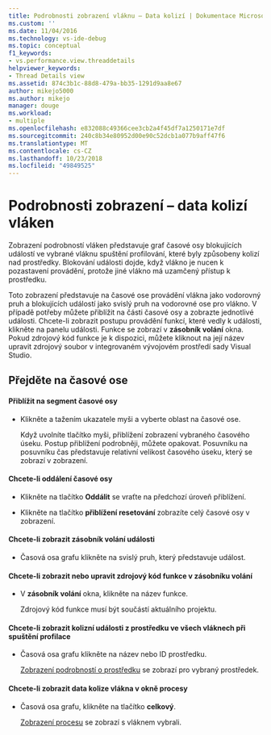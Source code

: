 ```yaml
---
title: Podrobnosti zobrazení vláknu – Data kolizí | Dokumentace Microsoftu
ms.custom: ''
ms.date: 11/04/2016
ms.technology: vs-ide-debug
ms.topic: conceptual
f1_keywords:
- vs.performance.view.threaddetails
helpviewer_keywords:
- Thread Details view
ms.assetid: 874c3b1c-88d8-479a-bb35-1291d9aa8e67
author: mikejo5000
ms.author: mikejo
manager: douge
ms.workload:
- multiple
ms.openlocfilehash: e832088c49366cee3cb2a4f45df7a1250171e7df
ms.sourcegitcommit: 240c8b34e80952d00e90c52dcb1a077b9aff47f6
ms.translationtype: MT
ms.contentlocale: cs-CZ
ms.lasthandoff: 10/23/2018
ms.locfileid: "49849525"
---
```

# <a name="thread-details-view---contention-data"></a>Podrobnosti zobrazení – data kolizí vláken
Zobrazení podrobností vláken představuje graf časové osy blokujících událostí ve vybrané vláknu spuštění profilování, které byly způsobeny kolizí nad prostředky. Blokování události dojde, když vlákno je nucen k pozastavení provádění, protože jiné vlákno má uzamčený přístup k prostředku.  
  
 Toto zobrazení představuje na časové ose provádění vlákna jako vodorovný pruh a blokujících událostí jako svislý pruh na vodorovné ose pro vlákno. V případě potřeby můžete přiblížit na části časové osy a zobrazte jednotlivé události. Chcete-li zobrazit postupu provádění funkcí, které vedly k události, klikněte na panelu události. Funkce se zobrazí v **zásobník volání** okna. Pokud zdrojový kód funkce je k dispozici, můžete kliknout na její název upravit zdrojový soubor v integrovaném vývojovém prostředí sady Visual Studio.  
  
## <a name="navigate-the-timeline"></a>Přejděte na časové ose  
  
#### <a name="to-zoom-in-on-a-timeline-segment"></a>Přiblížit na segment časové osy  
  
-   Klikněte a tažením ukazatele myši a vyberte oblast na časové ose.  
  
     Když uvolníte tlačítko myši, přiblížení zobrazení vybraného časového úseku. Postup přiblížení podrobněji, můžete opakovat. Posuvníku na posuvníku čas představuje relativní velikost časového úseku, který se zobrazí v zobrazení.  
  
#### <a name="to-zoom-out-on-a-timeline"></a>Chcete-li oddálení časové osy  
  
-   Klikněte na tlačítko **Oddálit** se vraťte na předchozí úroveň přiblížení.  
  
-   Klikněte na tlačítko **přiblížení resetování** zobrazíte celý časové osy v zobrazení.  
  
#### <a name="to-view-the-call-stack-of-an-event"></a>Chcete-li zobrazit zásobník volání události  
  
-   Časová osa grafu klikněte na svislý pruh, který představuje událost.  
  
#### <a name="to-view-or-edit-the-source-code-of-a-function-in-the-call-stack"></a>Chcete-li zobrazit nebo upravit zdrojový kód funkce v zásobníku volání  
  
- V **zásobník volání** okna, klikněte na název funkce.  
  
  Zdrojový kód funkce musí být součástí aktuálního projektu.  
  
#### <a name="to-view-the-contention-events-of-a-resource-in-all-threads-in-the-profiling-run"></a>Chcete-li zobrazit kolizní události z prostředku ve všech vláknech při spuštění profilace  
  
-   Časová osa grafu klikněte na název nebo ID prostředku.  
  
     [Zobrazení podrobností o prostředku](../profiling/resource-details-view-contention-data.md) se zobrazí pro vybraný prostředek.  
  
#### <a name="to-view-the-thread-contention-data-in-the-processes-window"></a>Chcete-li zobrazit data kolize vlákna v okně procesy  
  
-   Časová osa grafu, klikněte na tlačítko **celkový**.  
  
     [Zobrazení procesu](../profiling/process-view-contention-data.md) se zobrazí s vláknem vybrali.